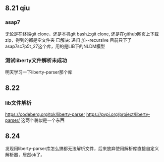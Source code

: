## 8.21 qiu
### asap7
无论是在终端git clone，还是本机git bash上git clone, 还是在github网页上下载zip，得到的都是空文件夹
已解决:
递归 加--recursive
目前只下了asap7sc7p5t_27这个库，用的是LIB下的NLDM模型
### 测试liberty文件解析未成功
明天学习一下liberty-parser那个库

## 8.22 
### lib文件解析
 https://codeberg.org/tok/liberty-parser
 https://pypi.org/project/liberty-parser/
 这两个貌似是一个东西

 ## 8.24
 发现用liberty-parser库怎么搞都无法解析文件，后来放弃使用解析库直接自定义解析器，居然ok了。